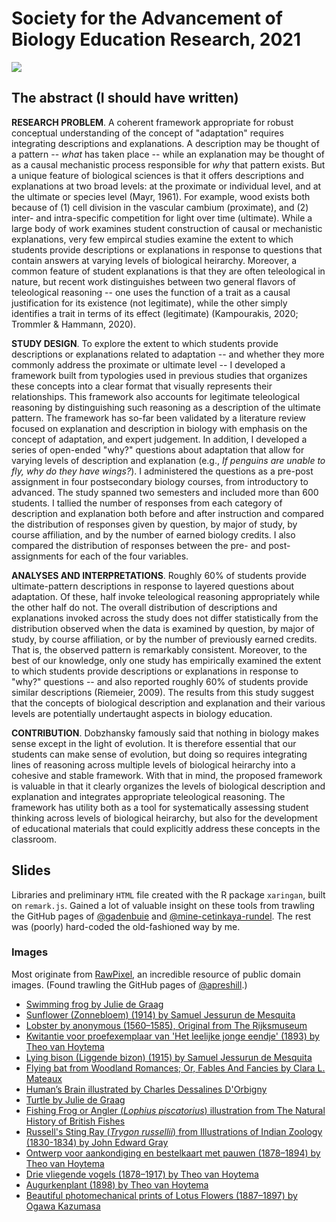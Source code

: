# Society for the Advancement of Biology Education Research, 2021

![](css/images/07-21-saber-card.png)

## The abstract (I should have written)

**RESEARCH PROBLEM**.
A coherent framework appropriate for robust conceptual understanding of the concept of "adaptation" requires integrating descriptions and explanations. A description may be thought of a pattern -- _what_ has taken place -- while an explanation may be thought of as a causal mechanistic process responsible for _why_ that pattern exists. But a unique feature of biological sciences is that it offers descriptions and explanations at two broad levels: at the proximate or individual level, and at the ultimate or species level (Mayr, 1961). For example, wood exists both because of (1) cell division in the vascular cambium (proximate), and (2) inter- and intra-specific competition for light over time (ultimate). While a large body of work examines student construction of causal or mechanistic explanations, very few empircal studies examine the extent to which students provide descriptions or explanations in response to questions that contain answers at varying levels of biological heirarchy. Moreover, a common feature of student explanations is that they are often teleological in nature, but recent work distinguishes between two general flavors of teleological reasoning -- one uses the function of a trait as a causal justification for its existence (not legitimate), while the other simply identifies a trait in terms of its effect (legitimate) (Kampourakis, 2020; Trommler & Hammann, 2020).

**STUDY DESIGN**.
To explore the extent to which students provide descriptions or explanations related to adaptation -- and whether they more commonly address the proximate or ultimate level -- I developed a framework built from typologies used in previous studies that organizes these concepts into a clear format that visually represents their relationships. This framework also accounts for legitimate teleological reasoning by distinguishing such reasoning as a description of the ultimate pattern. The framework has so-far been validated by a literature review focused on explanation and description in biology with emphasis on the concept of adaptation, and expert judgement. In addition, I developed a series of open-ended "why?" questions about adaptation that allow for varying levels of description and explanation (e.g., _If penguins are unable to fly, why do they have wings?_). I administered the questions as a pre-post assignment in four postsecondary biology courses, from introductory to advanced. The study spanned two semesters and included more than 600 students. I tallied the number of responses from each category of description and explanation both before and after instruction and compared the distribution of responses given by question, by major of study, by course affiliation, and by the number of earned biology credits. I also compared the distribution of responses between the pre- and post-assignments for each of the four variables.

**ANALYSES AND INTERPRETATIONS**.
Roughly 60% of students provide ultimate-pattern descriptions in response to layered questions about adaptation. Of these, half invoke teleological reasoning appropriately while the other half do not. The overall distribution of descriptions and explanations invoked across the study does not differ statistically from the distribution observed when the data is examined by question, by major of study, by course affiliation, or by the number of previously earned credits. That is, the observed pattern is remarkably consistent. Moreover, to the best of our knowledge, only one study has empirically examined the extent to which students provide descriptions or explanations in response to "why?" questions -- and also reported roughly 60% of students provide similar descriptions (Riemeier, 2009). The results from this study suggest that the concepts of biological description and explanation and their various levels are potentially undertaught aspects in biology education.

**CONTRIBUTION**.
Dobzhansky famously said that nothing in biology makes sense except in the light of evolution. It is therefore essential that our students can make sense of evolution, but doing so requires integrating lines of reasoning across multiple levels of biological heirarchy into a cohesive and stable framework. With that in mind, the proposed framework is valuable in that it clearly organizes the levels of biological description and explanation and integrates appropriate teleological reasoning. The framework has utility both as a tool for systematically assessing student thinking across levels of biological heirarchy, but also for the development of educational materials that could explicitly address these concepts in the classroom.


## Slides

Libraries and preliminary `HTML` file created with the R package `xaringan`, built on `remark.js`. Gained a lot of valuable insight on these tools from trawling the GitHub pages of [@gadenbuie](https://github.com/gadenbuie) and [@mine-cetinkaya-rundel](https://github.com/mine-cetinkaya-rundel). The rest was (poorly) hard-coded the old-fashioned way by me.

### Images

Most originate from [RawPixel](https://www.rawpixel.com/category/53/public-domain), an incredible resource of public domain images. (Found trawling the GitHub pages of [@apreshill](https://github.com/apreshill).)

+ [Swimming frog by Julie de Graag](https://www.rawpixel.com/image/466984/free-illustration-image-frog-julie-graag-woodcut)
+ [Sunflower (Zonnebloem) (1914) by Samuel Jessurun de Mesquita](https://www.rawpixel.com/image/2687348/free-illustration-image-sunflower-black-and-white-art)
+ [Lobster by anonymous (1560–1585), Original from The Rijksmuseum](https://www.rawpixel.com/image/843231/vintage-lobster-drawing)
+ [Kwitantie voor proefexemplaar van 'Het leelijke jonge eendje' (1893) by Theo van Hoytema](https://www.rawpixel.com/image/2724090/free-illustration-image-swan-art-nouveau-vintage)
+ [Lying bison (Liggende bizon) (1915) by Samuel Jessurun de Mesquita](https://www.rawpixel.com/image/2700434/free-illustration-image-bull-woodcut-art)
+ [Flying bat from Woodland Romances; Or, Fables And Fancies by Clara L. Mateaux](https://www.rawpixel.com/image/572603/flying-bat-vintage-drawing)
+ [Human’s Brain illustrated by Charles Dessalines D'Orbigny](https://www.rawpixel.com/image/325032/free-illustration-image-brain-anatomy-vintage-brain-anatomy)
+ [Turtle by Julie de Graag](https://www.rawpixel.com/image/466803/free-illustration-image-turtle-black-white-art-nouveau-public-domain)
+ [Fishing Frog or Angler (_Lophius piscatorius_) illustration from The Natural History of British Fishes](https://www.rawpixel.com/image/431402/free-illustration-image-fish-angler-sea)
+ [Russell's Sting Ray (_Trygon russellii_) from Illustrations of Indian Zoology (1830-1834) by John Edward Gray](https://www.rawpixel.com/image/329925/vintage-stingray-poster)
+ [Ontwerp voor aankondiging en bestelkaart met pauwen (1878–1894) by Theo van Hoytema](https://www.rawpixel.com/image/2734102/free-illustration-image-peacock-art-nouveau-vintage)
+ [Drie vliegende vogels (1878–1917) by Theo van Hoytema](https://www.rawpixel.com/image/2735896/free-illustration-image-stork-theo-van-bird-illustration)
+ [Augurkenplant (1898) by Theo van Hoytema](https://www.rawpixel.com/image/2734948/free-illustration-image-art-nouveau-vegetables-vintage-vintage-leaves-images)
+ [Beautiful photomechanical prints of Lotus Flowers (1887–1897) by Ogawa Kazumasa](https://www.rawpixel.com/image/523362/lotus-flowers-ogawa-kazumasa)
